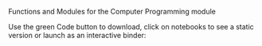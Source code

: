 Functions and Modules for the Computer Programming module

Use the green Code button to download, click on notebooks to see a static
version or launch as an interactive binder:
